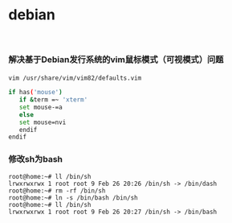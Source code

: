# debian

‍

### 解决基于Debian发行系统的vim鼠标模式（可视模式）问题

​`vim /usr/share/vim/vim82/defaults.vim`​

```bash
if has('mouse')
   if &term =~ 'xterm'
   set mouse-=a
   else
   set mouse=nvi
   endif
endif
```

### 修改sh为bash

```
root@home:~# ll /bin/sh
lrwxrwxrwx 1 root root 9 Feb 26 20:26 /bin/sh -> /bin/dash
root@home:~# rm -rf /bin/sh
root@home:~# ln -s /bin/bash /bin/sh
root@home:~# ll /bin/sh
lrwxrwxrwx 1 root root 9 Feb 26 20:27 /bin/sh -> /bin/bash
```

‍
